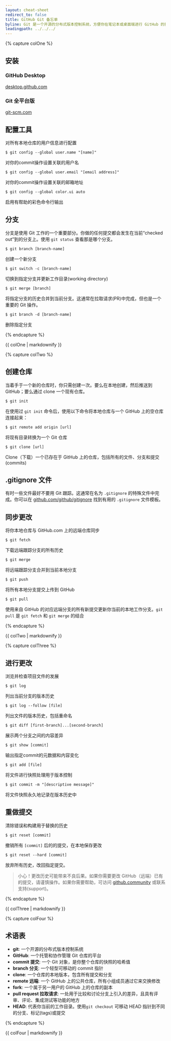 ```yaml
---
layout: cheat-sheet
redirect_to: false
title: GitHub Git 备忘单
byline: Git 是一个开源的分布式版本控制系统，方便你在笔记本或桌面端进行 GitHub 的操作，这个备忘单总结了常用的 Git 命令行指令，以便快速查询。
leadingpath: ../../../
---
```


{% capture colOne %}
## 安装

### GitHub Desktop
[desktop.github.com](https://desktop.github.com)

### Git 全平台版
[git-scm.com](https://git-scm.com)

## 配置工具
对所有本地仓库的用户信息进行配置

```$ git config --global user.name "[name]"```

对你的commit操作设置关联的用户名

```$ git config --global user.email "[email address]"```

对你的commit操作设置关联的邮箱地址

```$ git config --global color.ui auto```

启用有帮助的彩色命令行输出

## 分支

分支是使用 Git 工作的一个重要部分。你做的任何提交都会发生在当前“checked out”到的分支上。使用 `git status` 查看那是哪个分支。

```$ git branch [branch-name]```

创建一个新分支

```$ git switch -c [branch-name]```

切换到指定分支并更新工作目录(working directory)

```$ git merge [branch]```

将指定分支的历史合并到当前分支。这通常在拉取请求(PR)中完成，但也是一个重要的 Git 操作。

```$ git branch -d [branch-name]```

删除指定分支

{% endcapture %}
<div class="col-md-6">
{{ colOne | markdownify }}
</div>


{% capture colTwo %}

## 创建仓库

当着手于一个新的仓库时，你只需创建一次。要么在本地创建，然后推送到 GitHub；要么通过 clone 一个现有仓库。

```$ git init```

在使用过 `git init` 命令后，使用以下命令将本地仓库与一个 GitHub 上的空仓库连接起来：

```$ git remote add origin [url]```

将现有目录转换为一个 Git 仓库

```$ git clone [url]```

Clone（下载）一个已存在于 GitHub 上的仓库，包括所有的文件、分支和提交(commits)

## .gitignore 文件

有时一些文件最好不要用 Git 跟踪。这通常在名为 `.gitignore` 的特殊文件中完成。你可以在 [github.com/github/gitignore](https://github.com/github/gitignore) 找到有用的 `.gitignore` 文件模板。

## 同步更改

将你本地仓库与 GitHub.com 上的远端仓库同步

```$ git fetch```

下载远端跟踪分支的所有历史

```$ git merge```

将远端跟踪分支合并到当前本地分支

```$ git push```

将所有本地分支提交上传到 GitHub

```$ git pull```

使用来自 GitHub 的对应远端分支的所有新提交更新你当前的本地工作分支。`git pull` 是 `git fetch` 和 `git merge` 的结合

{% endcapture %}
<div class="col-md-6">
{{ colTwo | markdownify }}
</div>
<div class="clearfix"></div>

{% capture colThree %}

## 进行更改

浏览并检查项目文件的发展

```$ git log```

列出当前分支的版本历史

```$ git log --follow [file]```

列出文件的版本历史，包括重命名

```$ git diff [first-branch]...[second-branch]```

展示两个分支之间的内容差异

```$ git show [commit]```

输出指定commit的元数据和内容变化

```$ git add [file]```

将文件进行快照处理用于版本控制

```$ git commit -m "[descriptive message]"```

将文件快照永久地记录在版本历史中

## 重做提交

清除错误和构建用于替换的历史

```$ git reset [commit]```

撤销所有 `[commit]` 后的的提交，在本地保存更改

```$ git reset --hard [commit]```

放弃所有历史，改回指定提交。

> 小心！更改历史可能带来不良后果。如果你需要更改 GitHub（远端）已有的提交，请谨慎操作。如果你需要帮助，可访问 [github.community](https://github.community) 或联系支持(support)。

{% endcapture %}
<div class="col-md-6">
{{ colThree | markdownify }}
</div>

{% capture colFour %}

## 术语表

- **git**: 一个开源的分布式版本控制系统
- **GitHub**: 一个托管和协作管理 Git 仓库的平台
- **commit 提交**: 一个 Git 对象，是你整个仓库的快照的哈希值
- **branch 分支**: 一个轻型可移动的 commit 指针
- **clone**: 一个仓库的本地版本，包含所有提交和分支
- **remote 远端**: 一个 GitHub 上的公共仓库，所有小组成员通过它来交换修改
- **fork**: 一个属于另一用户的 GitHub 上的仓库的副本
- **pull request 拉取请求**: 一处用于比较和讨论分支上引入的差异，且具有评审、评论、集成测试等功能的地方
- **HEAD**: 代表你当前的工作目录。使用`git checkout` 可移动 HEAD 指针到不同的分支、标记(tags)或提交

{% endcapture %}
<div class="col-md-6">
{{ colFour | markdownify }}
</div>
<div class="clearfix"></div>
